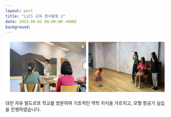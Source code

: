 ```yaml
---
layout: post
title: "LiCS 교육 봉사활동 2"
date: 2022-09-01 00:00:00 +0900
background: 
---
```


![3752302d8ae9b9502685bc760ba59bf9.png](/img/posts/image-3.png)

대전 자유 발도르프 학교를 방문하여 기초적인 역학 지식을 가르치고, 모형 항공기 실습을 진행하였습니다.